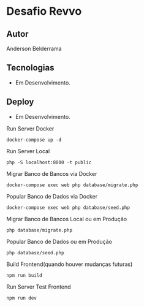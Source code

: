 # Desafio Revvo

## Autor

Anderson Belderrama

## Tecnologias

- Em Desenvolvimento.


## Deploy

- Em Desenvolvimento.



Run Server Docker

`docker-compose up -d`

Run Server Local

`php -S localhost:8000 -t public`


Migrar Banco de Bancos via Docker

`docker-compose exec web php database/migrate.php`

Popular Banco de Dados via Docker

`docker-compose exec web php database/seed.php`

Migrar Banco de Bancos Local ou em Produção

`php database/migrate.php`

Popular Banco de Dados ou em Produção

`php database/seed.php`

Build Frontend(quando houver mudanças futuras)

`npm run build`

Run Server Test Frontend

`npm run dev`